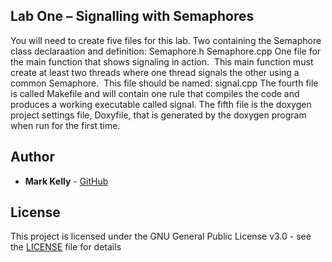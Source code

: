 ## Lab One – Signalling with Semaphores

You will need to create five files for this lab.
Two containing the Semaphore class declaraation and definition: 
Semaphore.h
Semaphore.cpp
One file for the main function that shows signaling in action.  This main function must create at least two threads where one thread signals the other using a common Semaphore.  This file should be named: signal.cpp
The fourth file is called Makefile and will contain one rule that compiles the code and produces a working executable called signal.
The fifth file is the doxygen project settings file, Doxyfile, that is generated by the doxygen program when run for the first time.

## Author

* **Mark Kelly** - [GitHub](https://github.com/marcuskelly)

## License

This project is licensed under the GNU General Public License v3.0 - see the [LICENSE](LICENSE) file for details
